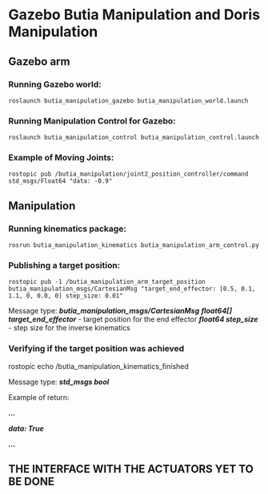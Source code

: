 # Gazebo Butia Manipulation and Doris Manipulation

## Gazebo arm

### Running Gazebo world:

    roslaunch butia_manipulation_gazebo butia_manipulation_world.launch

### Running Manipulation Control for Gazebo:

    roslaunch butia_manipulation_control butia_manipulation_control.launch

### Example of Moving Joints:

    rostopic pub /butia_manipulation/joint2_position_controller/command std_msgs/Float64 "data: -0.9"

## Manipulation

### Running kinematics package:

    rosrun butia_manipulation_kinematics butia_manipulation_arm_control.py

### Publishing a target position:

    rostopic pub -1 /butia_manipulation_arm_target_position butia_manipulation_msgs/CartesianMsg "target_end_effector: [0.5, 0.1, 1.1, 0, 0.0, 0] step_size: 0.01"

Message type: ***butia_manipulation_msgs/CartesianMsg***
***float64[] target_end_effector*** - target position for the end effector
***float64 step_size*** - step size for the inverse kinematics

### Verifying if the target position was achieved

   rostopic echo /butia_manipulation_kinematics_finished

Message type: ***std_msgs bool***

Example of return:

   ***...***
   
   ***data: True***

   ***...***

## THE INTERFACE WITH THE ACTUATORS YET TO BE DONE


